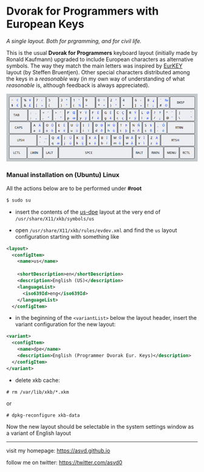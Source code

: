 **Dvorak for Programmers with European Keys**
==============================================

*A single layout. Both for prgramming, and for civil life.*

This is the usual **Dvorak for Programmers** keyboard layout (initially made by Ronald Kaufmann) upgraded to include European characters as alternative symbols. The way they match the main letters was inspired by [EurKEY](https://eurkey.steffen.bruentjen.eu) layout (by Steffen Bruentjen). Other special characters distributed among the keys in a *reasonable* way (in my own way of understanding of what *reasonable* is, although feedback is always appreciated).

![Dvorak for Programmers with European Keys](preview.png)

### Manual installation on (Ubuntu) Linux

All the actions below are to be performed under **#root**

```sh
$ sudo su
```

- insert the contents of the [us-dpe](https://raw.githubusercontent.com/asvd/programmer-dvorak-eu/master/us-dpe) layout at the very end of `/usr/share/X11/xkb/symbols/us`

- open `/usr/share/X11/xkb/rules/evdev.xml` and find the `us` layout configuration starting with something like

 ```xml
 <layout>
   <configItem>
     <name>us</name>

     <shortDescription>en</shortDescription>
     <description>English (US)</description>
     <languageList>
       <iso639Id>eng</iso639Id>
     </languageList>
   </configItem>
 ```

- in the beginning of the `<variantList>` below the layout header, insert the variant configuration for the new layout:

 ```xml
 <variant>
   <configItem>
     <name>dpe</name>
     <description>English (Programmer Dvorak Eur. Keys)</description>
   </configItem>
 </variant>
 ```

- delete xkb cache:

 ```
 # rm /var/lib/xkb/*.xkm
 ```
or

 ```
 # dpkg-reconfigure xkb-data
 ```

Now the new layout should be selectable in the system settings window as a variant of English layout


---

visit my homepage: https://asvd.github.io

follow me on twitter: https://twitter.com/asvd0
